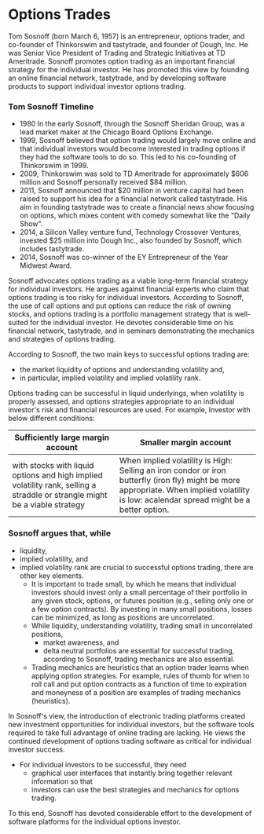 # Options Trades

Tom Sosnoff (born March 6, 1957) is an entrepreneur, options trader, and co-founder of Thinkorswim and tastytrade, and founder of Dough, Inc. He was Senior Vice President of Trading and Strategic Initiatives at TD Ameritrade. Sosnoff promotes option trading as an important financial strategy for the individual investor. He has promoted this view by founding an online financial network, tastytrade, and by developing software products to support individual investor options trading.

### Tom Sosnoff Timeline
- 1980 In the early  Sosnoff, through the Sosnoff Sheridan Group, was a lead market maker at the Chicago Board Options Exchange.
- 1999, Sosnoff believed that option trading would largely move online and that individual investors would become interested in trading options if they had the software tools to do so. This led to his co-founding of Thinkorswim in 1999.
- 2009, Thinkorswim was sold to TD Ameritrade for approximately $606 million and Sosnoff personally received $84 million.
- 2011, Sosnoff announced that $20 million in venture capital had been raised to support his idea for a financial network called tastytrade. His aim in founding tastytrade was to create a financial news show focusing on options, which mixes content with comedy somewhat like the "Daily Show".
- 2014, a Silicon Valley venture fund, Technology Crossover Ventures, invested $25 million into Dough Inc., also founded by Sosnoff, which includes tastytrade.
- 2014, Sosnoff was co-winner of the EY Entrepreneur of the Year Midwest Award.


Sosnoff advocates options trading as a viable long-term financial strategy for individual investors. He argues against financial experts who claim that options trading is too risky for individual investors. According to Sosnoff, the use of call options and put options can reduce the risk of owning stocks, and options trading is a portfolio management strategy that is well-suited for the individual investor. He devotes considerable time on his financial network, tastytrade, and in seminars demonstrating the mechanics and strategies of options trading.

According to Sosnoff, the two main keys to successful options trading are:
+ the market liquidity of options and understanding volatility and, 
+ in particular, implied volatility and implied volatility rank. 

Options trading can be successful in liquid underlyings, when volatility is properly assessed, and options strategies appropriate to an individual investor's risk and financial resources are used. For example, Investor with below different conditions:

|Sufficiently large margin account | Smaller margin account |
|---|---|
|with stocks with liquid options and high implied volatility rank, selling a straddle or strangle might be a viable strategy| When implied volatility is High: Selling an iron condor or iron butterfly (iron fly) might be more appropriate. When implied volatility is low: acalendar spread might be a better option.|

### Sosnoff argues that, while 
+ liquidity, 
+ implied volatility, and 
+ implied volatility rank are crucial to successful options trading, there are other key elements. 
  + It is important to trade small, by which he means that individual investors should invest only a small percentage of their portfolio in any given stock, options, or futures position (e.g., selling only one or a few option contracts). By investing in many small positions, losses can be minimized, as long as positions are uncorrelated. 
  + While liquidity, understanding volatility, trading small in uncorrelated positions, 
    + market awareness, and 
    + delta neutral portfolios are essential for successful trading, according to Sosnoff, trading mechanics are also essential. 
  + Trading mechanics are heuristics that an option trader learns when applying option strategies. For example, rules of thumb for when to roll call and put option contracts as a function of time to expiration and moneyness of a position are examples of trading mechanics (heuristics). 

In Sosnoff's view, the introduction of electronic trading platforms created new investment opportunities for individual investors, but the software tools required to take full advantage of online trading are lacking. He views the continued development of options trading software as critical for individual investor success. 

- For individual investors to be successful, they need 
  + graphical user interfaces that instantly bring together relevant information so that 
  + investors can use the best strategies and mechanics for options trading. 

To this end, Sosnoff has devoted considerable effort to the development of software platforms for the individual options investor. 
